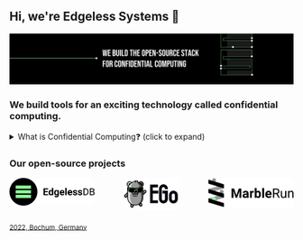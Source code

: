 ## Hi, we're Edgeless Systems 👋

![Edgeless Systems](/images/ES_banner.png)

### We build tools for an exciting technology called confidential computing.

<details> 
    <summary>What is Confidential Computing❓ (click to expand)</summary>
    <br>
    <ul>
    <li>Confidential Computing is a security paradigm that enables 🔐 encrypted and 🔎 verifiable processing of sensitive data at any scale.</li>
    <li>With it, cloud workloads become end-to-end secure and end-to-end verifiable.</li>
    <li>We have built easy-to-use, open-source tools that make confidential computing accessible and scalabe for everyone, check them out below.</li>
    <li>Visit our friends at the <a href="https://confidentialcomputing.io">Confidential Computing Consortium</a> to find out more about all things confidential computing.
    </ul>
</details>

### Our open-source projects

<a href="https://github.com/edgelesssys/edgelessdb"><img align="left" src="/images/EDB.svg" alt="EDB banner" width="30%" style="max-width: 100%"></a> 
<a href="https://github.com/edgelesssys/marblerun"><img align="right" src="/images/MarbleRun.svg" alt="MarbleRun banner" width="30%" style="max-width: 100%"></a>
<p align="center"><a href="https://github.com/edgelesssys/ego"><img src="/images/EGo.svg" alt="EGo banner" width="20%" style="max-width: 100%"></a></p> 

<sub>[2022, Bochum, Germany](https://goo.gl/maps/VF9qjVtjzE8KT9jz6)</sub>
